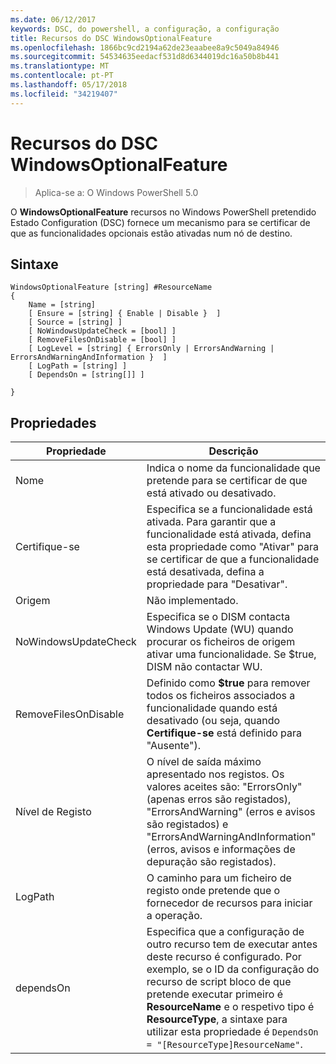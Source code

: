 ```yaml
---
ms.date: 06/12/2017
keywords: DSC, do powershell, a configuração, a configuração
title: Recursos do DSC WindowsOptionalFeature
ms.openlocfilehash: 1866bc9cd2194a62de23eaabee8a9c5049a84946
ms.sourcegitcommit: 54534635eedacf531d8d6344019dc16a50b8b441
ms.translationtype: MT
ms.contentlocale: pt-PT
ms.lasthandoff: 05/17/2018
ms.locfileid: "34219407"
---
```

# <a name="dsc-windowsoptionalfeature-resource"></a>Recursos do DSC WindowsOptionalFeature

> Aplica-se a: O Windows PowerShell 5.0

O **WindowsOptionalFeature** recursos no Windows PowerShell pretendido Estado Configuration (DSC) fornece um mecanismo para se certificar de que as funcionalidades opcionais estão ativadas num nó de destino.

## <a name="syntax"></a>Sintaxe

```
WindowsOptionalFeature [string] #ResourceName
{
    Name = [string]
    [ Ensure = [string] { Enable | Disable }  ]
    [ Source = [string] ]
    [ NoWindowsUpdateCheck = [bool] ]
    [ RemoveFilesOnDisable = [bool] ]
    [ LogLevel = [string] { ErrorsOnly | ErrorsAndWarning | ErrorsAndWarningAndInformation }  ]
    [ LogPath = [string] ]
    [ DependsOn = [string[]] ]

}
```

## <a name="properties"></a>Propriedades

|  Propriedade  |  Descrição   |
|---|---|
| Nome| Indica o nome da funcionalidade que pretende para se certificar de que está ativado ou desativado.|
| Certifique-se| Especifica se a funcionalidade está ativada. Para garantir que a funcionalidade está ativada, defina esta propriedade como "Ativar" para se certificar de que a funcionalidade está desativada, defina a propriedade para "Desativar".|
| Origem| Não implementado.|
| NoWindowsUpdateCheck| Especifica se o DISM contacta Windows Update (WU) quando procurar os ficheiros de origem ativar uma funcionalidade. Se $true, DISM não contactar WU.|
| RemoveFilesOnDisable| Definido como **$true** para remover todos os ficheiros associados a funcionalidade quando está desativado (ou seja, quando **Certifique-se** está definido para "Ausente").|
| Nível de Registo| O nível de saída máximo apresentado nos registos. Os valores aceites são: "ErrorsOnly" (apenas erros são registados), "ErrorsAndWarning" (erros e avisos são registados) e "ErrorsAndWarningAndInformation" (erros, avisos e informações de depuração são registados).|
| LogPath| O caminho para um ficheiro de registo onde pretende que o fornecedor de recursos para iniciar a operação.|
| dependsOn| Especifica que a configuração de outro recurso tem de executar antes deste recurso é configurado. Por exemplo, se o ID da configuração do recurso de script bloco de que pretende executar primeiro é __ResourceName__ e o respetivo tipo é __ResourceType__, a sintaxe para utilizar esta propriedade é `DependsOn = "[ResourceType]ResourceName"`.|